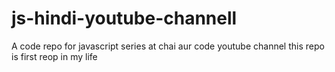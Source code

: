 # js-hindi-youtube-channell
A code repo for javascript series at chai aur code youtube channel
this repo is first reop in my life

